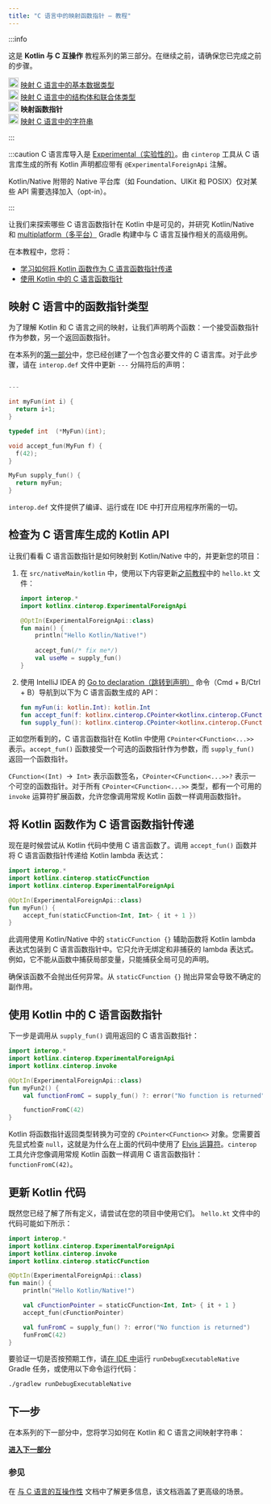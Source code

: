 ```yaml
---
title: "C 语言中的映射函数指针 – 教程"
---
```

:::info
<p>
   这是 <strong>Kotlin 与 C 互操作</strong> 教程系列的第三部分。在继续之前，请确保您已完成之前的步骤。
</p>
<p>
   <img src="/img/icon-1-done.svg" width="20" alt="First step"/> <a href="mapping-primitive-data-types-from-c.md">映射 C 语言中的基本数据类型</a><br/>
        <img src="/img/icon-2-done.svg" width="20" alt="Second step"/> <a href="mapping-struct-union-types-from-c.md">映射 C 语言中的结构体和联合体类型</a><br/>
        <img src="/img/icon-3.svg" width="20" alt="Third step"/> <strong>映射函数指针</strong><br/>
        <img src="/img/icon-4-todo.svg" width="20" alt="Fourth step"/> <a href="mapping-strings-from-c.md">映射 C 语言中的字符串</a><br/>
</p>

:::

:::caution
C 语言库导入是 [Experimental（实验性的）](components-stability.md#stability-levels-explained)。由 `cinterop` 工具从 C 语言库生成的所有 Kotlin 声明都应带有 `@ExperimentalForeignApi` 注解。

Kotlin/Native 附带的 Native 平台库（如 Foundation、UIKit 和 POSIX）仅对某些 API 需要选择加入（opt-in）。

:::

让我们来探索哪些 C 语言函数指针在 Kotlin 中是可见的，并研究 Kotlin/Native 和 [multiplatform（多平台）](gradle-configure-project.md#targeting-multiple-platforms) Gradle 构建中与 C 语言互操作相关的高级用例。

在本教程中，您将：

* [学习如何将 Kotlin 函数作为 C 语言函数指针传递](#pass-kotlin-function-as-a-c-function-pointer)
* [使用 Kotlin 中的 C 语言函数指针](#use-the-c-function-pointer-from-kotlin)

## 映射 C 语言中的函数指针类型

为了理解 Kotlin 和 C 语言之间的映射，让我们声明两个函数：一个接受函数指针作为参数，另一个返回函数指针。

在本系列的[第一部分](mapping-primitive-data-types-from-c.md)中，您已经创建了一个包含必要文件的 C 语言库。对于此步骤，请在 `interop.def` 文件中更新 `---` 分隔符后的声明：

```c 

---

int myFun(int i) {
  return i+1;
}

typedef int  (*MyFun)(int);

void accept_fun(MyFun f) {
  f(42);
}

MyFun supply_fun() {
  return myFun;
}
``` 

`interop.def` 文件提供了编译、运行或在 IDE 中打开应用程序所需的一切。

## 检查为 C 语言库生成的 Kotlin API

让我们看看 C 语言函数指针是如何映射到 Kotlin/Native 中的，并更新您的项目：

1. 在 `src/nativeMain/kotlin` 中，使用以下内容更新[之前教程](mapping-struct-union-types-from-c.md)中的 `hello.kt` 文件：

   ```kotlin
   import interop.*
   import kotlinx.cinterop.ExperimentalForeignApi
   
   @OptIn(ExperimentalForeignApi::class)
   fun main() {
       println("Hello Kotlin/Native!")
      
       accept_fun(/* fix me*/)
       val useMe = supply_fun()
   }
   ```

2. 使用 IntelliJ IDEA 的 [Go to declaration（跳转到声明）](https://www.jetbrains.com/help/rider/Navigation_and_Search__Go_to_Declaration.html)
   命令（<shortcut>Cmd + B</shortcut>/<shortcut>Ctrl + B</shortcut>）导航到以下为 C 语言函数生成的 API：

   ```kotlin
   fun myFun(i: kotlin.Int): kotlin.Int
   fun accept_fun(f: kotlinx.cinterop.CPointer<kotlinx.cinterop.CFunction<(kotlin.Int) `->` kotlin.Int>>? /* from: interop.MyFun? */)
   fun supply_fun(): kotlinx.cinterop.CPointer<kotlinx.cinterop.CFunction<(kotlin.Int) `->` kotlin.Int>>? /* from: interop.MyFun? */
   ```

正如您所看到的，C 语言函数指针在 Kotlin 中使用 `CPointer<CFunction<...>>` 表示。`accept_fun()` 函数接受一个可选的函数指针作为参数，而 `supply_fun()` 返回一个函数指针。

`CFunction<(Int) `->` Int>` 表示函数签名，`CPointer<CFunction<...>>?` 表示一个可空的函数指针。对于所有 `CPointer<CFunction<...>>` 类型，都有一个可用的 `invoke` 运算符扩展函数，允许您像调用常规 Kotlin 函数一样调用函数指针。

## 将 Kotlin 函数作为 C 语言函数指针传递

现在是时候尝试从 Kotlin 代码中使用 C 语言函数了。调用 `accept_fun()` 函数并将 C 语言函数指针传递给 Kotlin lambda 表达式：

```kotlin
import interop.*
import kotlinx.cinterop.staticCFunction
import kotlinx.cinterop.ExperimentalForeignApi

@OptIn(ExperimentalForeignApi::class)
fun myFun() {
    accept_fun(staticCFunction<Int, Int> { it + 1 })
}
```

此调用使用 Kotlin/Native 中的 `staticCFunction {}` 辅助函数将 Kotlin lambda 表达式包装到 C 语言函数指针中。它只允许无绑定和非捕获的 lambda 表达式。例如，它不能从函数中捕获局部变量，只能捕获全局可见的声明。

确保该函数不会抛出任何异常。从 `staticCFunction {}` 抛出异常会导致不确定的副作用。

## 使用 Kotlin 中的 C 语言函数指针

下一步是调用从 `supply_fun()` 调用返回的 C 语言函数指针：

```kotlin
import interop.*
import kotlinx.cinterop.ExperimentalForeignApi
import kotlinx.cinterop.invoke

@OptIn(ExperimentalForeignApi::class)
fun myFun2() {
    val functionFromC = supply_fun() ?: error("No function is returned")

    functionFromC(42)
}
```

Kotlin 将函数指针返回类型转换为可空的 `CPointer<CFunction<>` 对象。您需要首先显式检查 `null`，这就是为什么在上面的代码中使用了 [Elvis 运算符](null-safety.md)。`cinterop` 工具允许您像调用常规 Kotlin 函数一样调用 C 语言函数指针：`functionFromC(42)`。

## 更新 Kotlin 代码

既然您已经了解了所有定义，请尝试在您的项目中使用它们。
`hello.kt` 文件中的代码可能如下所示：

```kotlin
import interop.*
import kotlinx.cinterop.ExperimentalForeignApi
import kotlinx.cinterop.invoke
import kotlinx.cinterop.staticCFunction

@OptIn(ExperimentalForeignApi::class)
fun main() {
    println("Hello Kotlin/Native!")

    val cFunctionPointer = staticCFunction<Int, Int> { it + 1 }
    accept_fun(cFunctionPointer)

    val funFromC = supply_fun() ?: error("No function is returned")
    funFromC(42)
}
```

要验证一切是否按预期工作，请[在 IDE 中](native-get-started.md#build-and-run-the-application)运行 `runDebugExecutableNative` Gradle 任务，或使用以下命令运行代码：

```bash
./gradlew runDebugExecutableNative
```

## 下一步

在本系列的下一部分中，您将学习如何在 Kotlin 和 C 语言之间映射字符串：

**[进入下一部分](mapping-strings-from-c.md)**

### 参见

在 [与 C 语言的互操作性](native-c-interop.md) 文档中了解更多信息，该文档涵盖了更高级的场景。
